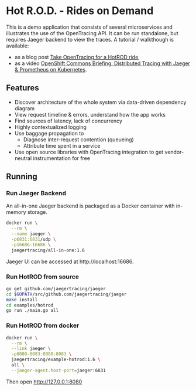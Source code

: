 # Hot R.O.D. - Rides on Demand

This is a demo application that consists of several microservices and illustrates
the use of the OpenTracing API. It can be run standalone, but requires Jaeger backend
to view the traces. A tutorial / walkthough is available:
  * as a blog post [Take OpenTracing for a HotROD ride][hotrod-tutorial],
  * as a video [OpenShift Commons Briefing: Distributed Tracing with Jaeger & Prometheus on Kubernetes][hotrod-openshift].

## Features

* Discover architecture of the whole system via data-driven dependency diagram
* View request timeline & errors, understand how the app works
* Find sources of latency, lack of concurrency
* Highly contextualized logging
* Use baggage propagation to
  * Diagnose inter-request contention (queueing)
  * Attribute time spent in a service
* Use open source libraries with OpenTracing integration to get vendor-neutral instrumentation for free

## Running

### Run Jaeger Backend

An all-in-one Jaeger backend is packaged as a Docker container with in-memory storage.

```bash
docker run \
  --rm \
  --name jaeger \
  -p6831:6831/udp \
  -p16686:16686 \
  jaegertracing/all-in-one:1.6
```

Jaeger UI can be accessed at http://localhost:16686.

### Run HotROD from source

```bash
go get github.com/jaegertracing/jaeger
cd $GOPATH/src/github.com/jaegertracing/jaeger
make install
cd examples/hotrod
go run ./main.go all
```

### Run HotROD from docker
```bash
docker run \
  --rm \
  --link jaeger \
  -p8080-8083:8080-8083 \
  jaegertracing/example-hotrod:1.6 \
  all \
  --jaeger-agent.host-port=jaeger:6831
```

Then open http://127.0.0.1:8080


[hotrod-tutorial]: https://medium.com/@YuriShkuro/take-opentracing-for-a-hotrod-ride-f6e3141f7941
[hotrod-openshift]: https://blog.openshift.com/openshift-commons-briefing-82-distributed-tracing-with-jaeger-prometheus-on-kubernetes/
